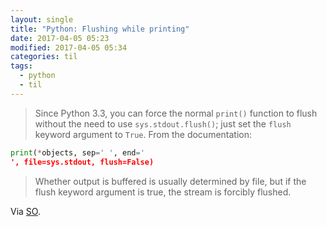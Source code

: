 ```yaml
---
layout: single
title: "Python: Flushing while printing"
date: 2017-04-05 05:23
modified: 2017-04-05 05:34
categories: til
tags:
  - python
  - til
---
```


> Since Python 3.3, you can force the normal `print()` function to flush without the need to use
> `sys.stdout.flush()`; just set the `flush` keyword argument to `True`. From the documentation:

```python
print(*objects, sep=' ', end='
', file=sys.stdout, flush=False)
```

> Whether output is buffered is usually determined by file, but if the flush keyword argument is true,
the stream is forcibly flushed.

Via [SO](https://stackoverflow.com/a/23142556).
